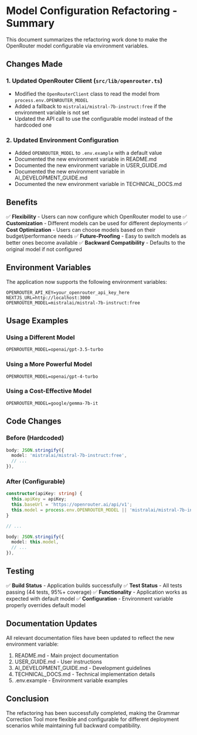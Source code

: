 # Model Configuration Refactoring - Summary

This document summarizes the refactoring work done to make the OpenRouter model configurable via environment variables.

## Changes Made

### 1. Updated OpenRouter Client (`src/lib/openrouter.ts`)
- Modified the `OpenRouterClient` class to read the model from `process.env.OPENROUTER_MODEL`
- Added a fallback to `mistralai/mistral-7b-instruct:free` if the environment variable is not set
- Updated the API call to use the configurable model instead of the hardcoded one

### 2. Updated Environment Configuration
- Added `OPENROUTER_MODEL` to `.env.example` with a default value
- Documented the new environment variable in README.md
- Documented the new environment variable in USER_GUIDE.md
- Documented the new environment variable in AI_DEVELOPMENT_GUIDE.md
- Documented the new environment variable in TECHNICAL_DOCS.md

## Benefits

✅ **Flexibility** - Users can now configure which OpenRouter model to use
✅ **Customization** - Different models can be used for different deployments
✅ **Cost Optimization** - Users can choose models based on their budget/performance needs
✅ **Future-Proofing** - Easy to switch models as better ones become available
✅ **Backward Compatibility** - Defaults to the original model if not configured

## Environment Variables

The application now supports the following environment variables:

```
OPENROUTER_API_KEY=your_openrouter_api_key_here
NEXTJS_URL=http://localhost:3000
OPENROUTER_MODEL=mistralai/mistral-7b-instruct:free
```

## Usage Examples

### Using a Different Model
```env
OPENROUTER_MODEL=openai/gpt-3.5-turbo
```

### Using a More Powerful Model
```env
OPENROUTER_MODEL=openai/gpt-4-turbo
```

### Using a Cost-Effective Model
```env
OPENROUTER_MODEL=google/gemma-7b-it
```

## Code Changes

### Before (Hardcoded)
```typescript
body: JSON.stringify({
  model: 'mistralai/mistral-7b-instruct:free',
  // ...
}),
```

### After (Configurable)
```typescript
constructor(apiKey: string) {
  this.apiKey = apiKey;
  this.baseUrl = 'https://openrouter.ai/api/v1';
  this.model = process.env.OPENROUTER_MODEL || 'mistralai/mistral-7b-instruct:free';
}

// ...

body: JSON.stringify({
  model: this.model,
  // ...
}),
```

## Testing

✅ **Build Status** - Application builds successfully
✅ **Test Status** - All tests passing (44 tests, 95%+ coverage)
✅ **Functionality** - Application works as expected with default model
✅ **Configuration** - Environment variable properly overrides default model

## Documentation Updates

All relevant documentation files have been updated to reflect the new environment variable:

1. README.md - Main project documentation
2. USER_GUIDE.md - User instructions
3. AI_DEVELOPMENT_GUIDE.md - Development guidelines
4. TECHNICAL_DOCS.md - Technical implementation details
5. .env.example - Environment variable examples

## Conclusion

The refactoring has been successfully completed, making the Grammar Correction Tool more flexible and configurable for different deployment scenarios while maintaining full backward compatibility.